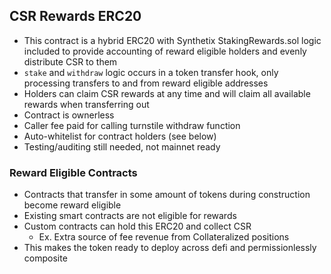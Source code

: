 ## CSR Rewards ERC20

- This contract is a hybrid ERC20 with Synthetix StakingRewards.sol logic included to provide accounting of reward eligible holders and evenly distribute CSR to them
- `stake` and `withdraw` logic occurs in a token transfer hook, only processing transfers to and from reward eligible addresses
- Holders can claim CSR rewards at any time and will claim all available rewards when transferring out
- Contract is ownerless
- Caller fee paid for calling turnstile withdraw function
- Auto-whitelist for contract holders (see below) 
- Testing/auditing still needed, not mainnet ready

### Reward Eligible Contracts
- Contracts that transfer in some amount of tokens during construction become reward eligible
- Existing smart contracts are not eligible for rewards
- Custom contracts can hold this ERC20 and collect CSR 
    - Ex. Extra source of fee revenue from Collateralized positions
- This makes the token ready to deploy across defi and permissionlessly composite